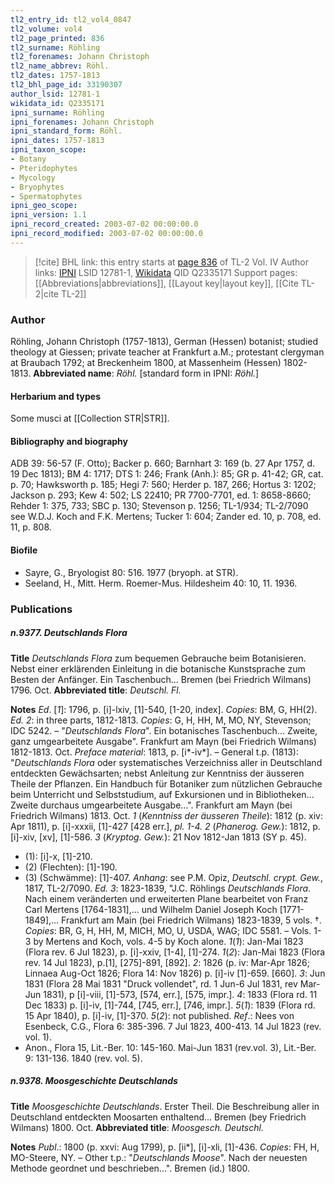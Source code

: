 ```yaml
---
tl2_entry_id: tl2_vol4_0847
tl2_volume: vol4
tl2_page_printed: 836
tl2_surname: Röhling
tl2_forenames: Johann Christoph
tl2_name_abbrev: Röhl.
tl2_dates: 1757-1813
tl2_bhl_page_id: 33190307
author_lsid: 12781-1
wikidata_id: Q2335171
ipni_surname: Röhling
ipni_forenames: Johann Christoph
ipni_standard_form: Röhl.
ipni_dates: 1757-1813
ipni_taxon_scope: 
- Botany
- Pteridophytes
- Mycology
- Bryophytes
- Spermatophytes
ipni_geo_scope: 
ipni_version: 1.1
ipni_record_created: 2003-07-02 00:00:00.0
ipni_record_modified: 2003-07-02 00:00:00.0
---
```


> [!cite] BHL link: this entry starts at [page 836](https://www.biodiversitylibrary.org/page/33190307) of TL-2 Vol. IV
> Author links: [IPNI](https://www.ipni.org/a/12781-1) LSID 12781-1, [Wikidata](https://www.wikidata.org/wiki/Q2335171) QID Q2335171
> Support pages: [[Abbreviations|abbreviations]], [[Layout key|layout key]], [[Cite TL-2|cite TL-2]]

### Author

Röhling, Johann Christoph (1757-1813), German (Hessen) botanist; studied theology at Giessen; private teacher at Frankfurt a.M.; protestant clergyman at Braubach 1792; at Breckenheim 1800, at Massenheim (Hessen) 1802-1813. 
**Abbreviated name**: *Röhl.* \[standard form in IPNI: *Röhl.*\]

#### Herbarium and types

Some musci at [[Collection STR|STR]].

#### Bibliography and biography

ADB 39: 56-57 (F. Otto); Backer p. 660; Barnhart 3: 169 (b. 27 Apr 1757, d. 19 Dec 1813); BM 4: 1717; DTS 1: 246; Frank (Anh.): 85; GR p. 41-42; GR, cat. p. 70; Hawksworth p. 185; Hegi 7: 560; Herder p. 187, 266; Hortus 3: 1202; Jackson p. 293; Kew 4: 502; LS 22410; PR 7700-7701, ed. 1: 8658-8660; Rehder 1: 375, 733; SBC p. 130; Stevenson p. 1256; TL-1/934; TL-2/7090 see W.D.J. Koch and F.K. Mertens; Tucker 1: 604; Zander ed. 10, p. 708, ed. 11, p. 808.

#### Biofile

- Sayre, G., Bryologist 80: 516. 1977 (bryoph. at STR).
- Seeland, H., Mitt. Herm. Roemer-Mus. Hildesheim 40: 10, 11. 1936.

### Publications

##### n.9377. Deutschlands Flora

**Title**
*Deutschlands Flora* zum bequemen Gebrauche beim Botanisieren. Nebst einer erklärenden Einleitung in die botanische Kunstsprache zum Besten der Anfänger. Ein Taschenbuch... Bremen (bei Friedrich Wilmans) 1796. Oct.
**Abbreviated title**: *Deutschl. Fl.*

**Notes**
*Ed*. \[*1*\]: 1796, p. \[i\]-lxiv, \[1\]-540, \[1-20, index\]. *Copies*: BM, G, HH(2).
*Ed. 2*: in three parts, 1812-1813. *Copies*: G, H, HH, M, MO, NY, Stevenson; IDC 5242. – "*Deutschlands Flora*". Ein botanisches Taschenbuch... Zweite, ganz umgearbeitete Ausgabe". Frankfurt am Mayn (bei Friedrich Wilmans) 1812-1813. Oct.
*Preface material*: 1813, p. \[i\*-iv\*\]. – General t.p. (1813): "*Deutschlands Flora* oder systematisches Verzeichniss aller in Deutschland entdeckten Gewächsarten; nebst Anleitung zur Kenntniss der äusseren Theile der Pflanzen. Ein Handbuch für Botaniker zum nützlichen Gebrauche beim Unterricht und Selbststudium, auf Exkursionen und in Bibliotheken... Zweite durchaus umgearbeitete Ausgabe...". Frankfurt am Mayn (bei Friedrich Wilmans) 1813. Oct.
*1* (*Kenntniss der äusseren Theile*): 1812 (p. xiv: Apr 1811), p. \[i\]-xxxii, \[1\]-427 \[428 err.\], *pl. 1-4.*
*2* (*Phanerog. Gew.*): 1812, p. \[i\]-xiv, \[xv\], \[1\]-586.
*3* (*Kryptog. Gew.*): 21 Nov 1812-Jan 1813 (SY p. 45).
- (1): \[i\]-x, \[1\]-210.
- (2) (Flechten): \[1\]-190.
- (3) (Schwämme): \[1\]-407.
*Anhang*: see P.M. Opiz, *Deutschl. crypt. Gew.*, 1817, TL-2/7090.
*Ed. 3*: 1823-1839, "J.C. Röhlings *Deutschlands Flora*. Nach einem veränderten und erweiterten Plane bearbeitet von Franz Carl Mertens \[1764-1831\],... und Wilhelm Daniel Joseph Koch \[1771-1849\],... Frankfurt am Main (bei Friedrich Wilmans) 1823-1839, 5 vols. †. *Copies*: BR, G, H, HH, M, MICH, MO, U, USDA, WAG; IDC 5581. – Vols. 1-3 by Mertens and Koch, vols. 4-5 by Koch alone.
*1*(*1*): Jan-Mai 1823 (Flora rev. 6 Jul 1823), p. \[i\]-xxiv, \[1-4\], \[1\]-274.
*1*(*2*): Jan-Mai 1823 (Flora rev. 14 Jul 1823), p.\[1\], \[275\]-891, \[892\].
*2*: 1826 (p. iv: Mar-Apr 1826; Linnaea Aug-Oct 1826; Flora 14: Nov 1826) p. \[i\]-iv \[1\]-659. \[660\].
*3*: Jun 1831 (Flora 28 Mai 1831 "Druck vollendet", rd. 1 Jun-6 Jul 1831, rev Mar-Jun 1831), p \[i\]-viii, \[1\]-573, \[574, err.\], \[575, impr.\].
*4*: 1833 (Flora rd. 11 Dec 1833) p. \[i\]-iv, \[1\]-744, \[745, err.\], \[746, impr.\].
*5*(*1*): 1839 (Flora rd. 15 Apr 1840), p. \[i\]-iv, \[1\]-370.
*5*(*2*): not published.
*Ref*.: Nees von Esenbeck, C.G., Flora 6: 385-396. 7 Jul 1823, 400-413. 14 Jul 1823 (rev. vol. 1).
- Anon., Flora 15, Lit.-Ber. 10: 145-160. Mai-Jun 1831 (rev.vol. 3), Lit.-Ber. 9: 131-136. 1840 (rev. vol. 5).

##### n.9378. Moosgeschichte Deutschlands

**Title**
*Moosgeschichte Deutschlands*. Erster Theil. Die Beschreibung aller in Deutschland entdeckten Moosarten enthaltend... Bremen (bey Friedrich Wilmans) 1800. Oct.
**Abbreviated title**: *Moosgesch. Deutschl.*

**Notes**
*Publ*.: 1800 (p. xxvi: Aug 1799), p. \[ii\*\], \[i\]-xli, \[1\]-436. *Copies*: FH, H, MO-Steere, NY. – Other t.p.: "*Deutschlands Moose*". Nach der neuesten Methode geordnet und beschrieben...". Bremen (id.) 1800.

